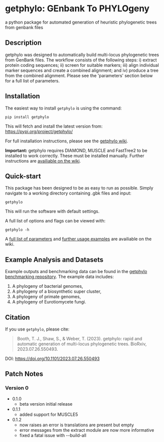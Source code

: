 # getphylo: GEnbank To PHYLOgeny
a python package for automated generation of heuristic phylogenetic trees from genbank files

## Description
getphylo was designed to automatically build multi-locus phylogenetic trees from GenBank files. The workflow consists of the following steps: i) extract protein coding sequences; ii) screen for suitable markers; iii) align individual marker sequences and create a combined alignment; and iv) produce a tree from the combined alignment. Please see the 'parameters' section below for a full list of parameters.

## Installation

The easiest way to install `getphylo` is using the command: 

`pip install getphylo`

This will fetch and install the latest version from: https://pypi.org/project/getphylo/

For full installation instructions, please see the [getphylo wiki](https://github.com/drboothtj/getphylo/wiki/Installation).

**Important:** getphylo requires DIAMOND, MUSCLE and FastTree2 to be installed to work correctly. These must be installed manually. Further instructions are [availiable on the wiki](https://github.com/drboothtj/getphylo/wiki/Installation).

## Quick-start
This package has been designed to be as easy to run as possible. Simply navigate to a working directory containing .gbk files and input:

`getphylo`

This will run the software with default settings.

A full list of options and flags can be viewed with:

`getphylo -h`

A [full list of parameters](https://github.com/drboothtj/getphylo/wiki/Parameter-List) and [further usage examples](https://github.com/drboothtj/getphylo/wiki/Advanced-Usage-(Case-Studies)) are availiable on the wiki.

## Example Analysis and Datasets
Example outputs and benchmarking data can be found in the [getphylo benchmarking repository](https://github.com/drboothtj/getphylo_benchmarking). The example data includes:

1. A phylogeny of bacterial genomes,
2. A phylogeny of a biosynthetic super cluster,
3. A phylogeny of primate genomes,
4. A phylogeny of Eurotiomycete fungi.

## Citation
If you use `getphylo`, please cite:

> Booth, T. J., Shaw, S., & Weber, T. (2023). getphylo: rapid and automatic generation of multi-locus phylogenetic trees. BioRxiv, 2023.07.26.550493. 

DOI: https://doi.org/10.1101/2023.07.26.550493

## Patch Notes
### Version  0
- 0.1.0 
	- beta version initial release
- 0.1.1 
	- added support for MUSCLE5
- 0.1.2 
	- now raises an error is translations are present but empty
	- error messages from the extract module are now more informative
	- fixed a fatal issue with --build-all 

